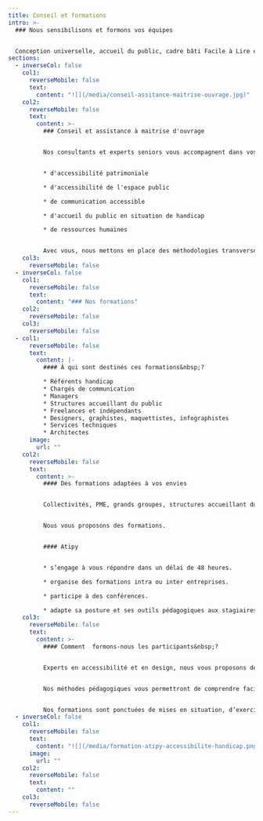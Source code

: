 ```yaml
---
title: Conseil et formations
intro: >-
  ### Nous sensibilisons et formons vos équipes


  Conception universelle, accueil du public, cadre bâti Facile à Lire et à Comprendre, signalétique accessible… Découvrez nos thématiques et nos formats.
sections:
  - inverseCol: false
    col1:
      reverseMobile: false
      text:
        content: "![](/media/conseil-assitance-maitrise-ouvrage.jpg)"
    col2:
      reverseMobile: false
      text:
        content: >-
          ### C﻿onseil et assistance à maitrise d'ouvrage


          Nos consultants et experts seniors vous accompagnent dans vos stratégies


          * d'accessibilité patrimoniale

          * d﻿'accessibilité de l'espace public

          * de communication accessible

          * d﻿'accueil du public en situation de handicap

          * d﻿e ressources humaines


          Avec vous, nous mettons en place des méthodologies transverses à l'ensemble de vos activités, services ou territoires. Nous réalisons des rapports d'étonnement, point de départ pour l'amélioration de l'accessibilité et de l'expérience utilisateur.
    col3:
      reverseMobile: false
  - inverseCol: false
    col1:
      reverseMobile: false
      text:
        content: "### N﻿os formations"
    col2:
      reverseMobile: false
    col3:
      reverseMobile: false
  - col1:
      reverseMobile: false
      text:
        content: |-
          #### À qui sont destinés ces formations&nbsp;?

          * Référents handicap
          * Chargés de communication
          * Managers
          * Structures accueillant du public
          * Freelances et indépendants 
          * Designers, graphistes, maquettistes, infographistes
          * Services techniques
          * A﻿rchitectes
      image:
        url: ""
    col2:
      reverseMobile: false
      text:
        content: >-
          #### Des formations adaptées à vos envies


          Collectivités, PME, grands groupes, structures accueillant du public dans le secteur culturel ou médical, vous souhaitez améliorer l'accessibilités de vos services, de vos bâtiments ?


          Nous vous proposons des formations.


          #### A﻿tipy


          * s’engage à vous répondre dans un délai de 48 heures.

          * organise des formations intra ou inter entreprises.

          * p﻿articipe à des conférences.

          * adapte sa posture et ses outils pédagogiques aux stagiaires en situation de handicap.
    col3:
      reverseMobile: false
      text:
        content: >-
          #### Comment  formons-nous les participants&nbsp;?


          Experts en accessibilité et en design, nous vous proposons des sensibilisations et ateliers sur les thèmes de la conception universelle, de l’accessibilité et du handicap, et visant à rendre votre communication, vos services ou vos équipements accessibles au plus grand nombre, tant sur le fond que sur la forme.


          Nos méthodes pédagogiques vous permettront de comprendre facilement et d’apprendre avec plaisir.


          Nos formations sont ponctuées de mises en situation, d’exercices ludiques, d’exemples et d’études de cas.
  - inverseCol: false
    col1:
      reverseMobile: false
      text:
        content: "![](/media/formation-atipy-accessibilite-handicap.png)"
      image:
        url: ""
    col2:
      reverseMobile: false
      text:
        content: ""
    col3:
      reverseMobile: false
---
```

